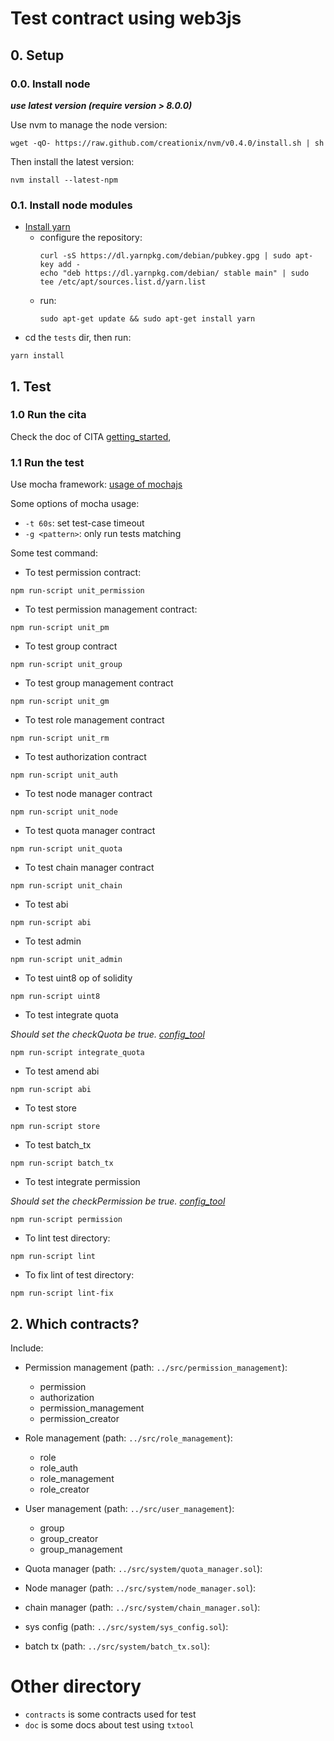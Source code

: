 # Test contract using web3js

## 0. Setup

### 0.0. Install node

***use latest version (require version > 8.0.0)***

Use nvm to manage the node version:

```
wget -qO- https://raw.github.com/creationix/nvm/v0.4.0/install.sh | sh
```

Then install the latest version:

```
nvm install --latest-npm
```

### 0.1. Install node modules

* [Install yarn](https://yarnpkg.com/lang/en/docs/install/)
    - configure the repository:
        ```
        curl -sS https://dl.yarnpkg.com/debian/pubkey.gpg | sudo apt-key add -
        echo "deb https://dl.yarnpkg.com/debian/ stable main" | sudo tee /etc/apt/sources.list.d/yarn.list
        ```
    - run:
        ```
        sudo apt-get update && sudo apt-get install yarn
        ```
* cd the `tests` dir, then run:

```
yarn install
```

## 1. Test

### 1.0 Run the cita

Check the doc of CITA [getting_started](https://docs.nervos.org/cita/#/chain/getting_started),

### 1.1 Run the test

Use mocha framework:
[usage of mochajs](https://mochajs.org/#usage)

Some options of mocha usage:

* `-t 60s`: set test-case timeout
* `-g <pattern>`: only run tests matching <pattern>

Some test command:

* To test permission contract:

```
npm run-script unit_permission
```

* To test permission management contract:

```
npm run-script unit_pm
```

* To test group contract

```
npm run-script unit_group
```

* To test group management contract

```
npm run-script unit_gm
```

* To test role management contract

```
npm run-script unit_rm
```

* To test authorization contract

```
npm run-script unit_auth
```

* To test node manager contract

```
npm run-script unit_node
```

* To test quota manager contract

```
npm run-script unit_quota
```

* To test chain manager contract

```
npm run-script unit_chain
```

* To test abi

```
npm run-script abi
```

* To test admin

```
npm run-script unit_admin
```

* To test uint8 op of solidity

```
npm run-script uint8
```

* To test integrate quota

*Should set the checkQuota be true. [config_tool](https://docs.nervos.org/cita/#/chain/config_tool?id=%E4%B8%BB%E8%A6%81%E5%8A%9F%E8%83%BD)*

```
npm run-script integrate_quota
```

* To test amend abi

```
npm run-script abi
```

* To test store

```
npm run-script store
```

* To test batch_tx

```
npm run-script batch_tx
```

* To test integrate permission

*Should set the checkPermission be true. [config_tool](https://docs.nervos.org/cita/#/chain/config_tool?id=%E4%B8%BB%E8%A6%81%E5%8A%9F%E8%83%BD)*

```
npm run-script permission
```

* To lint test directory:

```
npm run-script lint
```

* To fix lint of test directory:

```
npm run-script lint-fix
```

## 2. Which contracts?

Include:

* Permission management (path: `../src/permission_management`):
    - permission
    - authorization
    - permission_management
    - permission_creator

* Role management (path: `../src/role_management`):
    - role
    - role_auth
    - role_management
    - role_creator

* User management (path: `../src/user_management`):
    - group
    - group_creator
    - group_management

* Quota manager (path: `../src/system/quota_manager.sol`):

* Node manager (path: `../src/system/node_manager.sol`):

* chain manager (path: `../src/system/chain_manager.sol`):

* sys config (path: `../src/system/sys_config.sol`):

* batch tx (path: `../src/system/batch_tx.sol`):

# Other directory

* `contracts` is some contracts used for test
* `doc` is some docs about test using `txtool`
